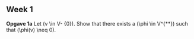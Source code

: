 Week 1
----------------

**Opgave 1a** Let \(v \in V- \{0\}\). Show that there exists a \(\phi \in V^{**}\) such that \(\phi(v) \neq 0\). 